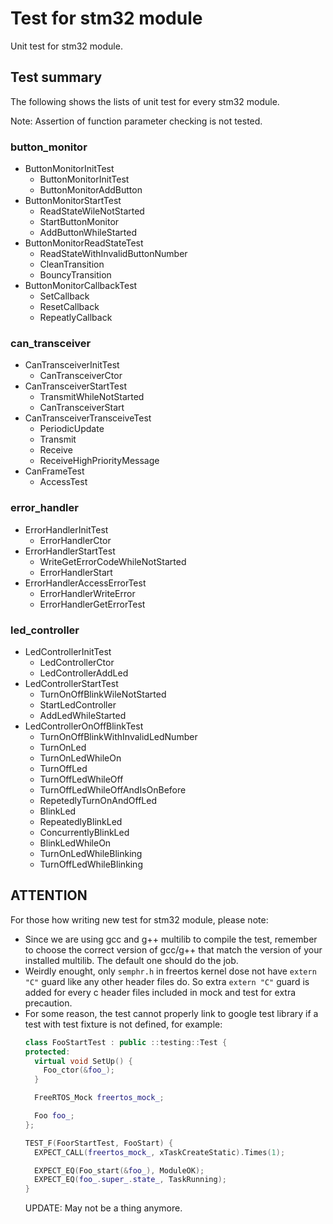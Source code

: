 # Test for stm32 module

Unit test for stm32 module.

## Test summary

The following shows the lists of unit test for every stm32 module.

Note: Assertion of function parameter checking is not tested.

### button_monitor
- ButtonMonitorInitTest
  - ButtonMonitorInitTest
  - ButtonMonitorAddButton
- ButtonMonitorStartTest
  - ReadStateWileNotStarted
  - StartButtonMonitor
  - AddButtonWhileStarted
- ButtonMonitorReadStateTest
  - ReadStateWithInvalidButtonNumber
  - CleanTransition
  - BouncyTransition
- ButtonMonitorCallbackTest
  - SetCallback
  - ResetCallback
  - RepeatlyCallback

### can_transceiver

- CanTransceiverInitTest
  - CanTransceiverCtor
- CanTransceiverStartTest
  - TransmitWhileNotStarted
  - CanTransceiverStart
- CanTransceiverTransceiveTest
  - PeriodicUpdate
  - Transmit
  - Receive
  - ReceiveHighPriorityMessage
- CanFrameTest
  - AccessTest

### error_handler

- ErrorHandlerInitTest
  - ErrorHandlerCtor
- ErrorHandlerStartTest
  - WriteGetErrorCodeWhileNotStarted
  - ErrorHandlerStart
- ErrorHandlerAccessErrorTest
  - ErrorHandlerWriteError
  - ErrorHandlerGetErrorTest

### led_controller

- LedControllerInitTest
  - LedControllerCtor
  - LedControllerAddLed
- LedControllerStartTest
  - TurnOnOffBlinkWileNotStarted
  - StartLedController
  - AddLedWhileStarted
- LedControllerOnOffBlinkTest
  - TurnOnOffBlinkWithInvalidLedNumber
  - TurnOnLed
  - TurnOnLedWhileOn
  - TurnOffLed
  - TurnOffLedWhileOff
  - TurnOffLedWhileOffAndIsOnBefore
  - RepetedlyTurnOnAndOffLed
  - BlinkLed
  - RepeatedlyBlinkLed
  - ConcurrentlyBlinkLed
  - BlinkLedWhileOn
  - TurnOnLedWhileBlinking
  - TurnOffLedWhileBlinking

## ATTENTION

For those how writing new test for stm32 module, please note:

- Since we are using gcc and g++ multilib to compile the test, remember to choose the correct version of gcc/g++ that match the version of your installed multilib. The default one should do the job.
- Weirdly enought, only `semphr.h` in freertos kernel dose not have `extern "C"` guard like any other header files do. So extra `extern "C"` guard is added for every c header files included in mock and test for extra precaution.
- For some reason, the test cannot properly link to google test library if a test with test fixture is not defined, for example:
  ```cpp
  class FooStartTest : public ::testing::Test {
  protected:
    virtual void SetUp() {
      Foo_ctor(&foo_);
    }

    FreeRTOS_Mock freertos_mock_;

    Foo foo_;
  };

  TEST_F(FoorStartTest, FooStart) {
    EXPECT_CALL(freertos_mock_, xTaskCreateStatic).Times(1);

    EXPECT_EQ(Foo_start(&foo_), ModuleOK);
    EXPECT_EQ(foo_.super_.state_, TaskRunning);
  }
  ```
  UPDATE: May not be a thing anymore.
